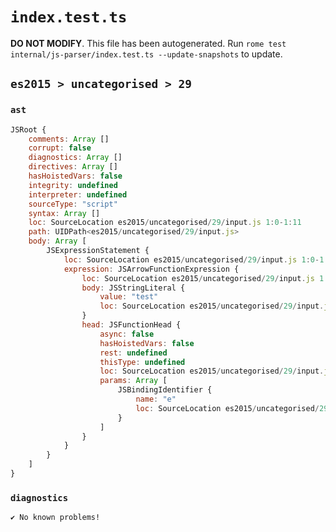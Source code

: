 # `index.test.ts`

**DO NOT MODIFY**. This file has been autogenerated. Run `rome test internal/js-parser/index.test.ts --update-snapshots` to update.

## `es2015 > uncategorised > 29`

### `ast`

```javascript
JSRoot {
	comments: Array []
	corrupt: false
	diagnostics: Array []
	directives: Array []
	hasHoistedVars: false
	integrity: undefined
	interpreter: undefined
	sourceType: "script"
	syntax: Array []
	loc: SourceLocation es2015/uncategorised/29/input.js 1:0-1:11
	path: UIDPath<es2015/uncategorised/29/input.js>
	body: Array [
		JSExpressionStatement {
			loc: SourceLocation es2015/uncategorised/29/input.js 1:0-1:11
			expression: JSArrowFunctionExpression {
				loc: SourceLocation es2015/uncategorised/29/input.js 1:0-1:11
				body: JSStringLiteral {
					value: "test"
					loc: SourceLocation es2015/uncategorised/29/input.js 1:5-1:11
				}
				head: JSFunctionHead {
					async: false
					hasHoistedVars: false
					rest: undefined
					thisType: undefined
					loc: SourceLocation es2015/uncategorised/29/input.js 1:0-1:4
					params: Array [
						JSBindingIdentifier {
							name: "e"
							loc: SourceLocation es2015/uncategorised/29/input.js 1:0-1:1 (e)
						}
					]
				}
			}
		}
	]
}
```

### `diagnostics`

```
✔ No known problems!

```
